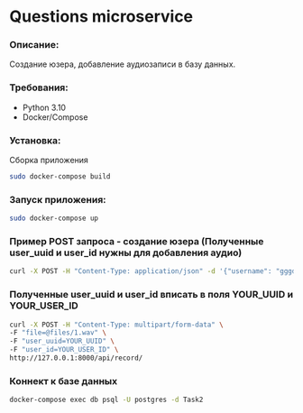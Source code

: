 # Questions microservice

### Описание:

Создание юзера, добавление аудиозаписи в базу данных.

### Требования:

* Python 3.10
* Docker/Compose

### Установка:

Сборка приложения

```bash
sudo docker-compose build
```

### Запуск приложения:

```bash
sudo docker-compose up
```

### Пример POST запроса - создание юзера (Полученные user_uuid и user_id нужны для добавления аудио)

```bash
curl -X POST -H "Content-Type: application/json" -d '{"username": "gggdsasdadd"}' http://127.0.0.1:8000/api/user/
```

### Полученные user_uuid и user_id вписать в поля YOUR_UUID и YOUR_USER_ID

```bash
curl -X POST -H "Content-Type: multipart/form-data" \
-F "file=@files/1.wav" \
-F "user_uuid=YOUR_UUID" \
-F "user_id=YOUR_USER_ID" \
http://127.0.0.1:8000/api/record/
```

### Коннект к базе данных

```bash
docker-compose exec db psql -U postgres -d Task2
```